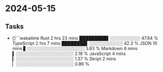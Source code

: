 # 2024-05-15

## Tasks

- []```wakatime
Rust           2 hrs 23 mins     █████████▌░░░░░░░░░░     47.64 %
TypeScript     2 hrs 7 mins      ████████▍░░░░░░░░░░░      42.3 %
JSON           10 mins           ▋░░░░░░░░░░░░░░░░░░░      3.63 %
Markdown       6 mins            ▍░░░░░░░░░░░░░░░░░░░      2.18 %
JavaScript     4 mins            ▎░░░░░░░░░░░░░░░░░░░      1.37 %
Skript         2 mins            ▏░░░░░░░░░░░░░░░░░░░      0.86 %
```